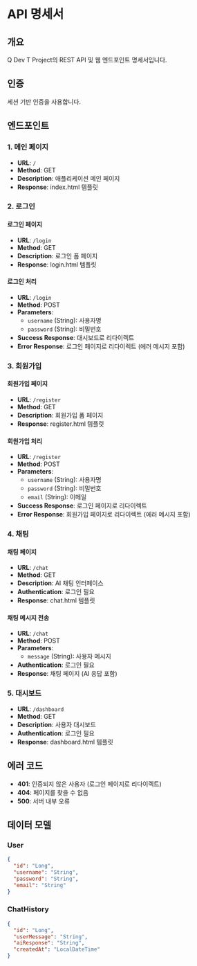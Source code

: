 # API 명세서

## 개요
Q Dev T Project의 REST API 및 웹 엔드포인트 명세서입니다.

## 인증
세션 기반 인증을 사용합니다.

## 엔드포인트

### 1. 메인 페이지
- **URL**: `/`
- **Method**: GET
- **Description**: 애플리케이션 메인 페이지
- **Response**: index.html 템플릿

### 2. 로그인
#### 로그인 페이지
- **URL**: `/login`
- **Method**: GET
- **Description**: 로그인 폼 페이지
- **Response**: login.html 템플릿

#### 로그인 처리
- **URL**: `/login`
- **Method**: POST
- **Parameters**:
  - `username` (String): 사용자명
  - `password` (String): 비밀번호
- **Success Response**: 대시보드로 리다이렉트
- **Error Response**: 로그인 페이지로 리다이렉트 (에러 메시지 포함)

### 3. 회원가입
#### 회원가입 페이지
- **URL**: `/register`
- **Method**: GET
- **Description**: 회원가입 폼 페이지
- **Response**: register.html 템플릿

#### 회원가입 처리
- **URL**: `/register`
- **Method**: POST
- **Parameters**:
  - `username` (String): 사용자명
  - `password` (String): 비밀번호
  - `email` (String): 이메일
- **Success Response**: 로그인 페이지로 리다이렉트
- **Error Response**: 회원가입 페이지로 리다이렉트 (에러 메시지 포함)

### 4. 채팅
#### 채팅 페이지
- **URL**: `/chat`
- **Method**: GET
- **Description**: AI 채팅 인터페이스
- **Authentication**: 로그인 필요
- **Response**: chat.html 템플릿

#### 채팅 메시지 전송
- **URL**: `/chat`
- **Method**: POST
- **Parameters**:
  - `message` (String): 사용자 메시지
- **Authentication**: 로그인 필요
- **Response**: 채팅 페이지 (AI 응답 포함)

### 5. 대시보드
- **URL**: `/dashboard`
- **Method**: GET
- **Description**: 사용자 대시보드
- **Authentication**: 로그인 필요
- **Response**: dashboard.html 템플릿

## 에러 코드
- **401**: 인증되지 않은 사용자 (로그인 페이지로 리다이렉트)
- **404**: 페이지를 찾을 수 없음
- **500**: 서버 내부 오류

## 데이터 모델

### User
```json
{
  "id": "Long",
  "username": "String",
  "password": "String",
  "email": "String"
}
```

### ChatHistory
```json
{
  "id": "Long",
  "userMessage": "String",
  "aiResponse": "String",
  "createdAt": "LocalDateTime"
}
```